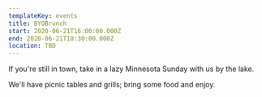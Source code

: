 ```yaml
---
templateKey: events
title: BYOBrunch
start: 2020-06-21T16:00:00.000Z
end: 2020-06-21T18:30:00.000Z
location: TBD
---
```

If you're still in town, take in a lazy Minnesota Sunday with us by the lake.

We'll have picnic tables and grills; bring some food and enjoy.
